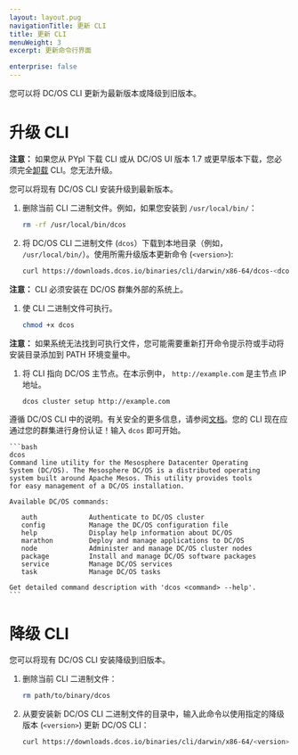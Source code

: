 ```yaml
---
layout: layout.pug
navigationTitle: 更新 CLI
title: 更新 CLI
menuWeight: 3
excerpt: 更新命令行界面

enterprise: false
---
```



您可以将 DC/OS CLI 更新为最新版本或降级到旧版本。

# <a name="upgrade"></a>升级 CLI

**注意：** 如果您从 PYpI 下载 CLI 或从 DC/OS UI 版本 1.7 或更早版本下载，您必须完全[卸载](/zh/1.11/cli/uninstall/) CLI。您无法升级。

您可以将现有 DC/OS CLI 安装升级到最新版本。

1. 删除当前 CLI 二进制文件。例如，如果您安装到 `/usr/local/bin/`：

    ```bash
    rm -rf /usr/local/bin/dcos
    ```

1. 将 DC/OS CLI 二进制文件 (`dcos`）下载到本地目录（例如， `/usr/local/bin/`）。使用所需升级版本更新命令 (`<version>`):

    ```bash
    curl https://downloads.dcos.io/binaries/cli/darwin/x86-64/dcos-<dcos-version>/dcos
    ```

 **注意：** CLI 必须安装在 DC/OS 群集外部的系统上。

1. 使 CLI 二进制文件可执行。

    ```bash
    chmod +x dcos
    ```

 **注意：** 如果系统无法找到可执行文件，您可能需要重新打开命令提示符或手动将安装目录添加到 PATH 环境变量中。

1. 将 CLI 指向 DC/OS 主节点。在本示例中， `http://example.com` 是主节点 IP 地址。

    ```bash
    dcos cluster setup http://example.com
    ```

 遵循 DC/OS CLI 中的说明。有关安全的更多信息，请参阅[文档](/zh/1.11/security/)。您的 CLI 现在应通过您的群集进行身份认证！输入 `dcos` 即可开始。

    ```bash
    dcos
    Command line utility for the Mesosphere Datacenter Operating
    System (DC/OS). The Mesosphere DC/OS is a distributed operating
    system built around Apache Mesos. This utility provides tools
    for easy management of a DC/OS installation.

    Available DC/OS commands:

       auth           	Authenticate to DC/OS cluster
       config         	Manage the DC/OS configuration file
       help           	Display help information about DC/OS
       marathon       	Deploy and manage applications to DC/OS
       node           	Administer and manage DC/OS cluster nodes
       package        	Install and manage DC/OS software packages
       service        	Manage DC/OS services
       task           	Manage DC/OS tasks

    Get detailed command description with 'dcos <command> --help'.
    ```

# <a name="downgrade"></a>降级 CLI

您可以将现有 DC/OS CLI 安装降级到旧版本。

1. 删除当前 CLI 二进制文件：

    ```bash
    rm path/to/binary/dcos
    ```

1. 从要安装新 DC/OS CLI 二进制文件的目录中，输入此命令以使用指定的降级版本 (`<version>`) 更新 DC/OS CLI：

    ```bash
    curl https://downloads.dcos.io/binaries/cli/darwin/x86-64/<version>/dcos
    ```
